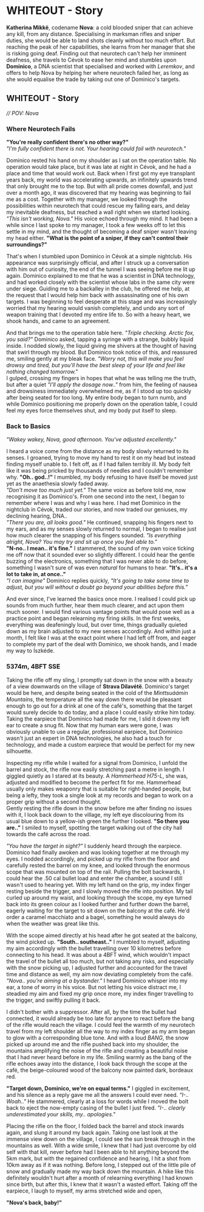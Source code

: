 # WHITEOUT - Story
**Katherina Mikkë**, codename **Nova**: a cold blooded sniper that can achieve any kill, from any distance. Specialising in marksman rifles and sniper duties, she would be able to land shots cleanly without too much effort. But reaching the peak of her capabilities, she learns from her manager that she is risking going deaf. Finding out that neurotech can't help her imminent deafness, she travels to Cévok to ease her mind and stumbles upon **Dominico**, a DNA scientist that specialised and worked with *Leremkov*, and offers to help Nova by helping her where neurotech failed her, as long as she would equalise the trade by taking out one of Dominico's targets.

## WHITEOUT - Story
*// POV: Nova*
### Where Neurotech Fails
**"You're really confident there's no other way?"** \
*"I'm fully confident there is not. Your hearing could fail with neurotech."*

Dominico rested his hand on my shoulder as I sat on the operation table. No operation would take place, but it was late at night in Cévok, and he had a place and time that would work out. Back when I first got my eye transplant years back, my world was accelerating upwards, an infinitely upwards trend that only brought me to the top. But with all pride comes downfall, and just over a month ago, it was discovered that my hearing was beginning to fail me as a cost. Together with my manager, we looked through the possibilities within neurotech that could rescue my failing ears, and delay my inevitable deafness, but reached a wall right when we started looking. *"This isn't working, Nova."* His voice echoed through my mind. It had been a while since I last spoke to my manager, I took a few weeks off to let this settle in my mind, and the thought of becoming a deaf sniper wasn't leaving my head either. **"What is the point of a sniper, if they can't control their surroundings?"**

That's when I stumbled upon Dominico in Cévok at a simple nightclub. His appearance was surprisingly official, and after I struck up a conversation with him out of curiosity, the end of the tunnel I was seeing before me lit up again. Dominico explained to me that he was a scientist in DNA technology, and had worked closely with the scientist whose labs in the same city were under siege. Guiding me to a backalley in the club, he offered me help, at the request that I would help him back with assassinating one of his own targets. I was beginning to feel desperate at this stage and was increasingly worried that my hearing would vanish completely, and undo any sort of weapon training that I devoted my entire life to. So with a heavy heart, we shook hands, and came to an agreement.

And that brings me to the operation table here. *"Triple checking. Arctic fox, you said?"* Dominico asked, tapping a syringe with a strange, bubbly liquid inside. I nodded slowly, the liquid giving me shivers at the thought of having that swirl through my blood. But Dominico took notice of this, and reassured me, smiling gently at my bleak face. *"Worry not, this will make you feel drowsy and tired, but you'll have the best sleep of your life and feel like nothing changed tomorrow."* \
I gulped, crossing my fingers in hopes that what he was telling me the truth, but after a quiet *"I'll apply the dosage now.."* from him, the feeling of nausea and drowsiness immediately overwhelmed me, as if I stood up too quickly after being seated for too long. My entire body began to turn numb, and while Dominico positioning me properly down on the operation table, I could feel my eyes force themselves shut, and my body put itself to sleep.
### Back to Basics
*"Wakey wakey, Nova, good afternoon. You've adjusted excellently."* 

I heard a voice come from the distance as my body slowly returned to its senses. I groaned, trying to move my hand to rest it on my head but instead finding myself unable to. I felt off, as if I had fallen terribly ill. My body felt like it was being pricked by thousands of needles and I couldn't remember why. **"Oh.. god..!"** I mumbled, my body refusing to have itself be moved just yet as the anaethesia slowly faded away. \
*"Don't move too much just yet."* The same voice as before told me, now recognising it as Dominico's. From one second into the next, I began to remember where I was and why I was here. I had met Dominico in the nightclub in Cévok, traded our stories, and now traded our geniuses, my declining hearing, DNA.. \
*"There you are, all looks good."* He continued, snapping his fingers next to my ears, and as my senses slowly returned to normal, I began to realise just how much clearer the snapping of his fingers sounded. *"Is everything alright, Nova? You may try and sit up once you feel able to."* \
**"N-no.. I mean.. it's fine."** I stammered, the sound of my own voice ticking me off now that it sounded ever so slightly different. I could hear the gentle buzzing of the electronics, something that I was never able to do before, something I wasn't sure of was even *natural* for humans to hear. **"It's.. it's a lot to take in, at once.."** \
*"I can imagine"* Dominico replies quickly, *"It's going to take some time to adjust, but you will without a doubt go beyond your abilities before this."*

And ever since, I've learned the basics once more. I realised I could pick up sounds from much further, hear them much clearer, and act upon them much sooner. I would find various vantage points that would pose well as a practice point and began relearning my firing skills. In the first weeks, everything was deafeningly loud, but over time, things gradually quieted down as my brain adjusted to my new senses accordingly. And within just a month, I felt like I was at the exact point where I had left off from, and eager to complete my part of the deal with Dominico, we shook hands, and I made my way to Íszkéde.

### 5374m, 4BFT SSE
Taking the rifle off my sling, I promptly sat down in the snow with a beauty of a view downwards on the village of **Strava Dilavétë**. Dominico's target would be here, and despite being seated in the cold of the *Minttsuáámin Mountains*, the temperature all the way down there would be pleasant enough to go out for a drink at one of the café's, something that the target would surely decide to do today, and a place I could easily strike him today. \
Taking the earpiece that Dominico had made for me, I slid it down my left ear to create a snug fit. Now that my human ears were gone, I was obviously unable to use a regular, professional earpiece, but Dominico wasn't just an expert in DNA technologies, he also had a touch for technology, and made a custom earpiece that would be perfect for my new silhouette.

Inspecting my rifle while I waited for a signal from Dominico, I unfold the barrel and stock, the rifle now easily stretching past a metre in length. I giggled quietly as I stared at its beauty. A *Hammerhead H75-L*, she was, adjusted and modified to become the perfect fit for me. Hammerhead usually only makes weaponry that is suitable for right-handed people, but being a lefty, they took a single look at my records and began to work on a proper grip without a second thought. \
Gently resting the rifle down in the snow before me after finding no issues with it, I look back down to the village, my left eye discolouring from its usual blue down to a yellow-ish green the further I looked. **"So there you are.."** I smiled to myself, spotting the target walking out of the city hall towards the café across the road. 

*"You have the target in sight?"* I suddenly heard through the earpiece. Dominico had finally awoken and was looking together at me through my eyes. I nodded accordingly, and picked up my rifle from the floor and carefully rested the barrel on my knee, and looked through the enormous scope that was mounted on top of the rail. Pulling the bolt backwards, I could hear the .50 cal bullet load and enter the chamber, a sound I still wasn't used to hearing yet. With my left hand on the grip, my index finger resting beside the trigger, and I slowly moved the rifle into position. My tail curled up around my waist, and looking through the scope, my eye turned back into its green colour as I looked further and further down the barrel, eagerly waiting for the target to sit down on the balcony at the café. He'd order a caramel macchiato and a bagel, something he would always do when the weather was great like this.

With the scope aimed directly at his head after he got seated at the balcony, the wind picked up. **"South.. southeast.."** I mumbled to myself, adjusting my aim accordingly with the bullet travelling over 10 kilometres before connecting to his head. It was about a 4BFT wind, which wouldn't impact the travel of the bullet all too much, but not taking any risks, and especially with the snow picking up, I adjusted further and accounted for the travel time and distance as well, my aim now deviating completely from the café. \
*"Nova.. you're aiming at a bystander."* I heard Dominico whisper into my ear, a tone of worry in his voice. But not letting his voice distract me, I steadied my aim and fixed my grip once more, my index finger travelling to the trigger, and swiftly pulling it back.

I didn't bother with a suppressor. After all, by the time the bullet had connected, it would already be too late for anyone to react before the bang of the rifle would reach the village. I could feel the warmth of my neurotech travel from my left shoulder all the way to my index finger as my arm began to glow with a corresponding blue tone. And with a loud *BANG*, the snow picked up around me and the rifle pushed back into my shoulder, the mountains amplifying the noise of the rifle and creating a beautiful noise that I had never heard before in my life. Smiling warmly as the bang of the rifle echoes away into the distance, I look back through the scope at the café, the beige-coloured wood of the balcony now painted dark, bordeaux red. 

**"Target down, Dominico, we're on equal terms."** I giggled in excitement, and his silence as a reply gave me all the answers I could ever need. *"I-.. Woah.."* He stammered, clearly at a loss for words while I moved the bolt back to eject the now-empty casing of the bullet I just fired. *"I-.. clearly underestimated your skills, my.. apologies."*

Placing the rifle on the floor, I folded back the barrel and stock inwards again, and slung it around my back again. Taking one last look at the immense view down on the village, I could see the sun break through in the mountains as well. With a wide smile, I knew that I had just overcome by old self with that kill, never before had I been able to hit anything beyond the 5km mark, but with the regained confidence and hearing, I hit a shot from 10km away as if it was nothing. Before long, I stepped out of the little pile of snow and gradually made my way back down the mountain. A hike like this definitely wouldn't hurt after a month of relearning everything I had known since birth, but after this, I knew that it wasn't a wasted effort. Taking off the earpiece, I laugh to myself, my arms stretched wide and open,

**"Nova's back, baby!"**

